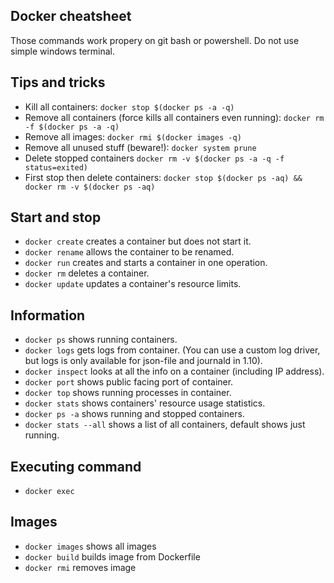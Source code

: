 ## Docker cheatsheet
Those commands work propery on git bash or powershell. Do not use simple windows terminal.

## Tips and tricks
- Kill all containers: `docker stop $(docker ps -a -q)`
- Remove all containers (force kills all containers even running): `docker rm -f $(docker ps -a -q)`
- Remove all images: `docker rmi $(docker images -q)`
- Remove all unused stuff (beware!): `docker system prune`
- Delete stopped containers `docker rm -v $(docker ps -a -q -f status=exited)`
- First stop then delete containers: `docker stop $(docker ps -aq) && docker rm -v $(docker ps -aq)`


## Start and stop
- `docker create` creates a container but does not start it.
- `docker rename` allows the container to be renamed.
- `docker run` creates and starts a container in one operation.
- `docker rm` deletes a container.
- `docker update` updates a container's resource limits.

## Information
- `docker ps` shows running containers.
- `docker logs` gets logs from container. (You can use a custom log driver, but logs is only available for json-file and journald in 1.10).
- `docker inspect` looks at all the info on a container (including IP address).
- `docker port` shows public facing port of container.
- `docker top` shows running processes in container.
- `docker stats` shows containers' resource usage statistics.
- `docker ps -a` shows running and stopped containers.
- `docker stats --all` shows a list of all containers, default shows just running.

## Executing command
- `docker exec`

## Images
- `docker images` shows all images
- `docker build` builds image from Dockerfile
- `docker rmi` removes image
